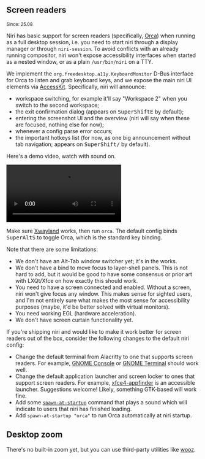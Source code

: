 ## Screen readers

<sup>Since: 25.08</sup>

Niri has basic support for screen readers (specifically, [Orca](https://orca.gnome.org)) when running as a full desktop session, i.e. you need to start niri through a display manager or through `niri-session`.
To avoid conflicts with an already running compositor, niri won't expose accessibility interfaces when started as a nested window, or as a plain `/usr/bin/niri` on a TTY.

We implement the `org.freedesktop.a11y.KeyboardMonitor` D-Bus interface for Orca to listen and grab keyboard keys, and we expose the main niri UI elements via [AccessKit](https://accesskit.dev).
Specifically, niri will announce:

- workspace switching, for example it'll say "Workspace 2" when you switch to the second workspace;
- the exit confirmation dialog (appears on <kbd>Super</kbd><kbd>Shift</kbd><kbd>E</kbd> by default);
- entering the screenshot UI and the overview (niri will say when these are focused, nothing else for now);
- whenever a config parse error occurs;
- the important hotkeys list (for now, as one big announcement without tab navigation; appears on <kbd>Super</kbd><kbd>Shift</kbd><kbd>/</kbd> by default).

Here's a demo video, watch with sound on.

<video controls src="https://github.com/user-attachments/assets/afceba6f-79f1-47ec-b859-a0fcb7f8eae3">

https://github.com/user-attachments/assets/afceba6f-79f1-47ec-b859-a0fcb7f8eae3

</video>

Make sure [Xwayland](./Xwayland.md) works, then run `orca`.
The default config binds <kbd>Super</kbd><kbd>Alt</kbd><kbd>S</kbd> to toggle Orca, which is the standard key binding.

Note that there are some limitations:

- We don't have an Alt-Tab window switcher yet; it's in the works.
- We don't have a bind to move focus to layer-shell panels. This is not hard to add, but it would be good to have some consensus or prior art with LXQt/Xfce on how exactly this should work.
- You need to have a screen connected and enabled. Without a screen, niri won't give focus any window. This makes sense for sighted users, and I'm not entirely sure what makes the most sense for accessibility purposes (maybe, it'd be better solved with virtual monitors).
- You need working EGL (hardware acceleration).
- We don't have screen curtain functionality yet.

If you're shipping niri and would like to make it work better for screen readers out of the box, consider the following changes to the default niri config:

- Change the default terminal from Alacritty to one that supports screen readers. For example, [GNOME Console](https://gitlab.gnome.org/GNOME/console) or [GNOME Terminal](https://gitlab.gnome.org/GNOME/gnome-terminal) should work well.
- Change the default application launcher and screen locker to ones that support screen readers. For example, [xfce4-appfinder](https://docs.xfce.org/xfce/xfce4-appfinder/start) is an accessible launcher. Suggestions welcome! Likely, something GTK-based will work fine.
- Add some [`spawn-at-startup`](./Configuration:-Miscellaneous.md#spawn-at-startup) command that plays a sound which will indicate to users that niri has finished loading.
- Add `spawn-at-startup "orca"` to run Orca automatically at niri startup.

## Desktop zoom

There's no built-in zoom yet, but you can use third-party utilities like [wooz](https://github.com/negrel/wooz).
